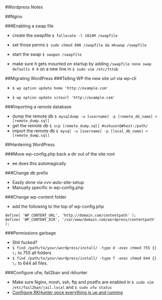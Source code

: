 #Wordpress Notes

##Nginx

###Enabling a swap file

- create the swapfile `$ fallocate -l 1024M /swapfile`

- set those perms `$ sudo chmod 600 /swapfile && mkswap /swapfile`

- start the swap `$ swapon /swapfile`

- make sure it gets mounted on startup by adding `/swapfile none swap defaults 0 0` on a new line in `$ sudo vim /etc/fstab`

##Migrating WordPress
###Telling WP the new site url via wp-cli
- `$ wp option update home 'http://example.com'`

- `$ wp option update siteurl 'http://example.com'`

###Importing a remote database
- dump the remote db  `$ mysqldump -u [username] -p [remote_db_name] > [remote_dump.sql]`
- get the remote db `$ scp [remote_dump.sql] #sshuser@#host:/path/`
- import the remote db `$ mysql -u [username] -p [local_db_name] < [remote_dump.sql]`

##Hardening WordPress

###Move wp-config.php back a dir out of the site root
- ee does this automagically

###Change db prefix
- Easily done via vvv-auto-site-setup
- Manually specific in wp-config.php

###Change wp-content folder
- add the following to the top of wp-config.php

```
define( 'WP_CONTENT_URL', 'http://domain.com/contentpath' ); 
define( 'WP_CONTENT_DIR', '/var/www/domain.com/wordpress/contentpath' );
```

###Permissions garbage
- Shit fucked?
- `$ find /path/to/your/wordpress/install/ -type d -exec chmod 755 {} \;` to 755 all folders
- `$ find /path/to/your/wordpress/install/ -type f -exec chmod 644 {} \;` to 644 all files.

###Configure ufw, fail2ban and rkhunter
- Make sure Nginx, mosh, ssh, ftp and postfix are enabled in `$ sudo vim /etc/fail2ban/jail.local` and `$ sudo ufw status`
- [Configure RKHunter once everything is up and running](https://www.digitalocean.com/community/tutorials/how-to-use-rkhunter-to-guard-against-rootkits-on-an-ubuntu-vps
)